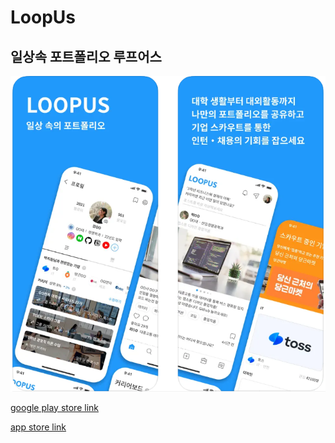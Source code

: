 # LoopUs
## 일상속 포트폴리오 루프어스
![screenshot](./img/loopus.png)

 [google play store link](https://play.google.com/store/apps/details?id=com.loopus.loopus)

 [app store link](https://apps.apple.com/kr/app/%EB%A3%A8%ED%94%84%EC%96%B4%EC%8A%A4/id1603358083)

